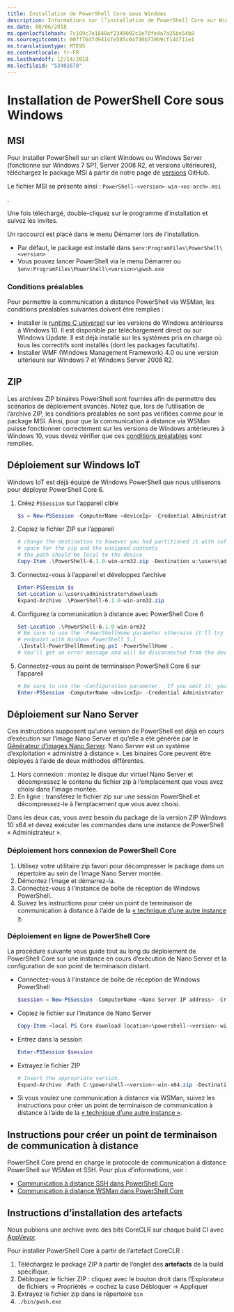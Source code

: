 ```yaml
---
title: Installation de PowerShell Core sous Windows
description: Informations sur l’installation de PowerShell Core sur Windows
ms.date: 08/06/2018
ms.openlocfilehash: 7c109c7e1848af2349092c1e70fe4a7a25be54b8
ms.sourcegitcommit: 00ff76d7d9414fe585c04740b739b9cf14d711e1
ms.translationtype: MTE95
ms.contentlocale: fr-FR
ms.lasthandoff: 12/14/2018
ms.locfileid: "53401678"
---
```

# <a name="installing-powershell-core-on-windows"></a>Installation de PowerShell Core sous Windows

## <a name="msi"></a>MSI

Pour installer PowerShell sur un client Windows ou Windows Server (fonctionne sur Windows 7 SP1, Server 2008 R2, et versions ultérieures), téléchargez le package MSI à partir de notre page de [versions][] GitHub.

Le fichier MSI se présente ainsi : `PowerShell-<version>-win-<os-arch>.msi`
<!-- TODO: should be updated to point to the Download Center as well -->.

Une fois téléchargé, double-cliquez sur le programme d’installation et suivez les invites.

Un raccourci est placé dans le menu Démarrer lors de l’installation.

- Par défaut, le package est installé dans `$env:ProgramFiles\PowerShell\<version>`
- Vous pouvez lancer PowerShell via le menu Démarrer ou `$env:ProgramFiles\PowerShell\<version>\pwsh.exe`

### <a name="prerequisites"></a>Conditions préalables

Pour permettre la communication à distance PowerShell via WSMan, les conditions préalables suivantes doivent être remplies :

- Installer le [runtime C universel](https://www.microsoft.com/download/details.aspx?id=50410) sur les versions de Windows antérieures à Windows 10.
  Il est disponible par téléchargement direct ou sur Windows Update.
  Il est déjà installé sur les systèmes pris en charge où tous les correctifs sont installés (dont les packages facultatifs).
- Installer WMF (Windows Management Framework) 4.0 ou une version ultérieure sur Windows 7 et Windows Server 2008 R2.

## <a name="zip"></a>ZIP

Les archives ZIP binaires PowerShell sont fournies afin de permettre des scénarios de déploiement avancés.
Notez que, lors de l’utilisation de l’archive ZIP, les conditions préalables ne sont pas vérifiées comme pour le package MSI.
Ainsi, pour que la communication à distance via WSMan puisse fonctionner correctement sur les versions de Windows antérieures à Windows 10, vous devez vérifier que ces [conditions préalables](#prerequisites) sont remplies.

## <a name="deploying-on-windows-iot"></a>Déploiement sur Windows IoT

Windows IoT est déjà équipé de Windows PowerShell que nous utiliserons pour déployer PowerShell Core 6.

1. Créez `PSSession` sur l’appareil cible

   ```powershell
   $s = New-PSSession -ComputerName <deviceIp> -Credential Administrator
   ```

2. Copiez le fichier ZIP sur l’appareil

   ```powershell
   # change the destination to however you had partitioned it with sufficient
   # space for the zip and the unzipped contents
   # the path should be local to the device
   Copy-Item .\PowerShell-6.1.0-win-arm32.zip -Destination u:\users\administrator\Downloads -ToSession $s
   ```

3. Connectez-vous à l’appareil et développez l’archive

   ```powershell
   Enter-PSSession $s
   Set-Location u:\users\administrator\downloads
   Expand-Archive .\PowerShell-6.1.0-win-arm32.zip
   ```

4. Configurez la communication à distance avec PowerShell Core 6

   ```powershell
   Set-Location .\PowerShell-6.1.0-win-arm32
   # Be sure to use the -PowerShellHome parameter otherwise it'll try to create a new
   # endpoint with Windows PowerShell 5.1
   .\Install-PowerShellRemoting.ps1 -PowerShellHome .
   # You'll get an error message and will be disconnected from the device because it has to restart WinRM
   ```

5. Connectez-vous au point de terminaison PowerShell Core 6 sur l’appareil

   ```powershell
   # Be sure to use the -Configuration parameter.  If you omit it, you will connect to Windows PowerShell 5.1
   Enter-PSSession -ComputerName <deviceIp> -Credential Administrator -Configuration powershell.6.1.0
   ```

## <a name="deploying-on-nano-server"></a>Déploiement sur Nano Server

Ces instructions supposent qu’une version de PowerShell est déjà en cours d’exécution sur l’image Nano Server et qu’elle a été générée par le [Générateur d’images Nano Server](/windows-server/get-started/deploy-nano-server).
Nano Server est un système d’exploitation « administré à distance ». Les binaires Core peuvent être déployés à l’aide de deux méthodes différentes.

1. Hors connexion : montez le disque dur virtuel Nano Server et décompressez le contenu du fichier zip à l’emplacement que vous avez choisi dans l’image montée.
2. En ligne : transférez le fichier zip sur une session PowerShell et décompressez-le à l’emplacement que vous avez choisi.

Dans les deux cas, vous avez besoin du package de la version ZIP Windows 10 x64 et devez exécuter les commandes dans une instance de PowerShell « Administrateur ».

### <a name="offline-deployment-of-powershell-core"></a>Déploiement hors connexion de PowerShell Core

1. Utilisez votre utilitaire zip favori pour décompresser le package dans un répertoire au sein de l’image Nano Server montée.
2. Démontez l’image et démarrez-la.
3. Connectez-vous à l’instance de boîte de réception de Windows PowerShell.
4. Suivez les instructions pour créer un point de terminaison de communication à distance à l’aide de la [« technique d’une autre instance »](../learn/remoting/wsman-remoting-in-powershell-core.md#executed-by-another-instance-of-powershell-on-behalf-of-the-instance-that-it-will-register).

### <a name="online-deployment-of-powershell-core"></a>Déploiement en ligne de PowerShell Core

La procédure suivante vous guide tout au long du déploiement de PowerShell Core sur une instance en cours d’exécution de Nano Server et la configuration de son point de terminaison distant.

- Connectez-vous à l’instance de boîte de réception de Windows PowerShell

  ```powershell
  $session = New-PSSession -ComputerName <Nano Server IP address> -Credential <An Administrator account on the system>
  ```

- Copiez le fichier sur l’instance de Nano Server

  ```powershell
  Copy-Item <local PS Core download location>\powershell-<version>-win-x64.zip c:\ -ToSession $session
  ```

- Entrez dans la session

  ```powershell
  Enter-PSSession $session
  ```

- Extrayez le fichier ZIP

  ```powershell
  # Insert the appropriate version.
  Expand-Archive -Path C:\powershell-<version>-win-x64.zip -DestinationPath "C:\PowerShellCore_<version>"
  ```

- Si vous voulez une communication à distance via WSMan, suivez les instructions pour créer un point de terminaison de communication à distance à l’aide de la [« technique d’une autre instance »](../learn/remoting/WSMan-Remoting-in-PowerShell-Core.md#executed-by-another-instance-of-powershell-on-behalf-of-the-instance-that-it-will-register).

## <a name="instructions-to-create-a-remoting-endpoint"></a>Instructions pour créer un point de terminaison de communication à distance

PowerShell Core prend en charge le protocole de communication à distance PowerShell sur WSMan et SSH.
Pour plus d’informations, voir :

- [Communication à distance SSH dans PowerShell Core][ssh-remoting]
- [Communication à distance WSMan dans PowerShell Core][wsman-remoting]

## <a name="artifact-installation-instructions"></a>Instructions d’installation des artefacts

Nous publions une archive avec des bits CoreCLR sur chaque build CI avec [AppVeyor][].

Pour installer PowerShell Core à partir de l’artefact CoreCLR :

1. Téléchargez le package ZIP à partir de l’onglet des **artefacts** de la build spécifique.
2. Débloquez le fichier ZIP : cliquez avec le bouton droit dans l’Explorateur de fichiers -> Propriétés -> cochez la case Débloquer -> Appliquer
3. Extrayez le fichier zip dans le répertoire `bin`
4. `./bin/pwsh.exe`

<!-- [download-center]: TODO -->

[versions]: https://github.com/PowerShell/PowerShell/releases
[ssh-remoting]: ../core-powershell/SSH-Remoting-in-PowerShell-Core.md
[wsman-remoting]: ../core-powershell/WSMan-Remoting-in-PowerShell-Core.md
[AppVeyor]: https://ci.appveyor.com/project/PowerShell/powershell
